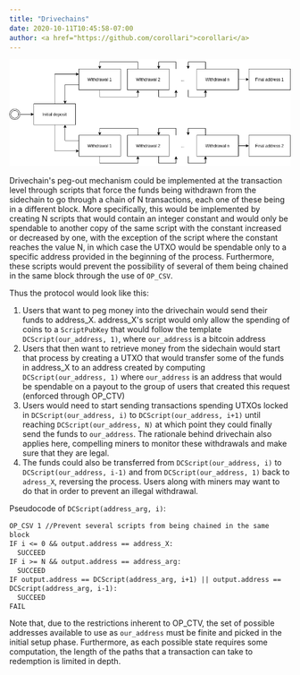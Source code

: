 ```yaml
---
title: "Drivechains"
date: 2020-10-11T10:45:58-07:00
author: <a href="https://github.com/corollari">corollari</a>
---
```

![](/images/uses/drivechains.png)

Drivechain's peg-out mechanism could be implemented at the transaction level through scripts that force the funds being withdrawn from the sidechain to go through a chain of N transactions, each one of these being in a different block. More specifically, this would be implemented by creating N scripts that would contain an integer constant and would only be spendable to another copy of the same script with the constant increased or decreased by one, with the exception of the script where the constant reaches the value N, in which case the UTXO would be spendable only to a specific address provided in the beginning of the process. Furthermore, these scripts would prevent the possibility of several of them being chained in the same block through the use of `OP_CSV`.

Thus the protocol would look like this:
1. Users that want to peg money into the drivechain would send their funds to address_X. address_X's script would only allow the spending of coins to a `ScriptPubKey` that would follow the template `DCScript(our_address, 1)`, where `our_address` is a bitcoin address
2. Users that then want to retrieve money from the sidechain would start that process by creating a UTXO that would transfer some of the funds in address_X to an address created by computing `DCScript(our_address, 1)` where `our_address` is an address that would be spendable on a payout to the group of users that created this request (enforced through OP_CTV)
3. Users would need to start sending transactions spending UTXOs locked in `DCScript(our_address, i)` to `DCScript(our_address, i+1)` until reaching `DCScript(our_address, N)` at which point they could finally send the funds to `our_address`. The rationale behind drivechain also applies here, compelling miners to monitor these withdrawals and make sure that they are legal.
4. The funds could also be transferred from `DCScript(our_address, i)` to `DCScript(our_address, i-1)` and from `DCScript(our_address, 1)` back to `adress_X`, reversing the process. Users along with miners may want to do that in order to prevent an illegal withdrawal.

Pseudocode of `DCScript(address_arg, i)`:
```
OP_CSV 1 //Prevent several scripts from being chained in the same block
IF i <= 0 && output.address == address_X:
  SUCCEED
IF i >= N && output.address == address_arg:
  SUCCEED
IF output.address == DCScript(address_arg, i+1) || output.address == DCScript(address_arg, i-1):
  SUCCEED
FAIL
```

Note that, due to the restrictions inherent to OP_CTV, the set of possible addresses available to use as `our_address` must be finite and picked in the initial setup phase. Furthermore, as each possible state requires some computation, the length of the paths that a transaction can take to redemption is limited in depth.
